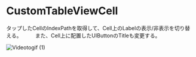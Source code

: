 # CustomTableViewCell

タップしたCellのIndexPathを取得して、Cell上のLabelの表示/非表示を切り替える。  　　
また、Cell上に配置したUIButtonのTitleも変更する。

![Videotogif (1)](https://user-images.githubusercontent.com/66754677/110481946-74516400-812b-11eb-8ad4-86f2a425574f.gif)
